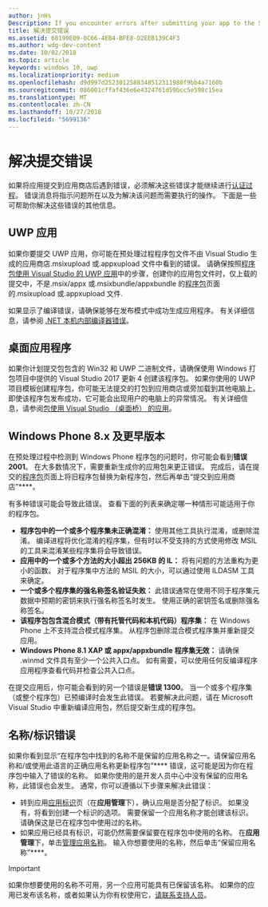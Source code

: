 ```yaml
---
author: jnHs
Description: If you encounter errors after submitting your app to the Store, you must resolve them in order to continue the certification process.
title: 解决提交错误
ms.assetid: 68199E09-0C66-4EB4-BFE8-D2EEB139C4F3
ms.author: wdg-dev-content
ms.date: 10/02/2018
ms.topic: article
keywords: windows 10, uwp
ms.localizationpriority: medium
ms.openlocfilehash: d9d997d2523012588348512311980f9bb4a7160b
ms.sourcegitcommit: 086001cffaf436e6e4324761d59bcc5e598c15ea
ms.translationtype: MT
ms.contentlocale: zh-CN
ms.lasthandoff: 10/27/2018
ms.locfileid: "5699136"
---
```

# <a name="resolve-submission-errors"></a>解决提交错误

如果将应用提交到应用商店后遇到错误，必须解决这些错误才能继续进行[认证过程](the-app-certification-process.md)。 错误消息将指示问题所在以及为解决该问题而需要执行的操作。 下面是一些可帮助你解决这些错误的其他信息。

## <a name="uwp-apps"></a>UWP 应用

如果你要提交 UWP 应用，你可能在预处理过程程序包文件不由 Visual Studio 生成的应用商店.msixupload 或.appxupload 文件中看到的错误。 请确保按照[程序包使用 Visual Studio 的 UWP 应用](../packaging/packaging-uwp-apps.md)中的步骤，创建你的应用包文件时，仅上载的提交中，不是.msix/appx 或.msixbundle/appxbundle 的[程序包](upload-app-packages.md)页面的.msixupload 或.appxupload 文件.

如果显示了编译错误，请确保能够在发布模式中成功生成应用程序。 有关详细信息，请参阅 [.NET 本机内部编译器错误](http://go.microsoft.com/fwlink/p/?LinkID=613098)。

## <a name="desktop-application"></a>桌面应用程序

如果你计划提交包包含的 Win32 和 UWP 二进制文件，请确保使用 Windows 打包项目中提供的 Visual Studio 2017 更新 4 创建该程序包。 如果你使用的 UWP 项目模板创建程序包，你可能无法提交的打包到应用商店或旁加载到其他电脑上。 即使该程序包发布成功，它可能会出现用户的电脑上的异常情况。 有关详细信息，请参阅[包使用 Visual Studio （桌面桥） 的应用]( https://docs.microsoft.com/windows/uwp/porting/desktop-to-uwp-packaging-dot-net)。

## <a name="windows-phone-8x-and-earlier"></a>Windows Phone 8.x 及更早版本

在预处理过程中检测到 Windows Phone 程序包的问题时，你可能会看到**错误 2001**。 在大多数情况下，需要重新生成你的应用包来更正错误。 完成后，请在提交的[程序包](upload-app-packages.md)页面上将旧程序包替换为新程序包，然后再单击“提交到应用商店”****。

有多种错误可能会导致此错误。 查看下面的列表来确定哪一种情形可能适用于你的程序包。

-   **程序包中的一个或多个程序集未正确混淆：** 使用其他工具执行混淆，或删除混淆。 编译进程将优化混淆的程序集，但有时以不受支持的方式使用修改 MSIL 的工具来混淆某些程序集将会导致错误。
-   **应用中的一个或多个方法的大小超出 256KB 的 IL：** 将有问题的方法重构为更小的函数。 对于程序集中方法的 MSIL 的大小，可以通过使用 ILDASM 工具来确定。
-   **一个或多个程序集的强名称签名验证失败：** 此错误通常在使用不同于程序集元数据中预期的密钥来执行强名称签名时发生。 使用正确的密钥签名或删除强名称签名。
-   **该程序包包含混合模式（带有托管代码和本机代码）程序集：** 在 Windows Phone 上不支持混合模式程序集。 从程序包删除混合模式程序集并重新提交应用。
-   **Windows Phone 8.1 XAP 或 appx/appxbundle 程序集无效：** 请确保 .winmd 文件具有至少一个公共入口点。 如有需要，可以使用任何反编译程序应用程序查看代码并检查公共入口点。

在提交应用后，你可能会看到的另一个错误是**错误 1300**。 当一个或多个程序集（或整个程序包）已预编译时会发生此错误。 若要解决此问题，请在 Microsoft Visual Studio 中重新编译应用包，然后提交新生成的程序包。

## <a name="nameidentity-errors"></a>名称/标识错误

如果你看到显示“在程序包中找到的名称不是保留的应用名称之一。请保留应用名称和/或使用此语言的正确应用名称更新程序包”**** 错误，这可能是因为你在程序包中输入了错误的名称。 如果你使用的是开发人员中心中没有保留的应用名称，此错误也会发生。 通常，你可以遵循以下步骤来解决此错误：

- 转到应用[应用标识](view-app-identity-details.md)页（在**应用管理**下），确认应用是否分配了标识。 如果没有，将看到创建一个标识的选项。 需要保留一个应用名称才能创建该标识。 请确保这是已在程序包中使用过的名称。
- 如果应用已经具有标识，可能仍然需要保留要在程序包中使用的名称。 在**应用管理**下，单击[管理应用名称](manage-app-names.md)。 输入你想要使用的名称，然后单击“保留应用名称”****。

> [!IMPORTANT]
>  如果你想要使用的名称不可用，另一个应用可能具有已保留该名称。 如果你的应用已发布该名称，或者如果认为你有权使用它，[请联系支持人员](https://go.microsoft.com/fwlink/p/?LinkId=331509)。  

 

 




